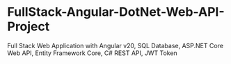 # FullStack-Angular-DotNet-Web-API-Project
Full Stack Web Application with Angular v20, SQL Database, ASP.NET Core Web API, Entity Framework Core, C# REST API, JWT Token
